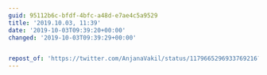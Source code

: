 ```yaml
---
guid: 95112b6c-bfdf-4bfc-a48d-e7ae4c5a9529
title: '2019.10.03, 11:39'
date: '2019-10-03T09:39:20+00:00'
changed: '2019-10-03T09:39:29+00:00'


repost_of: 'https://twitter.com/AnjanaVakil/status/1179665296933769216?s=20'
---
```


